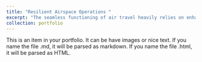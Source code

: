 ```yaml
---
title: "Resilient Airspace Operations "
excerpt: "The seamless functioning of air travel heavily relies on enhanced air traffic management.  At the heart of this system lies the Terminal Manoeuvring Area (TMA) –-- a controlled airspace that handles a high volume of traffic, spanning approximately 100 to 200 nautical miles around the airport vicinity. This confined yet crucial airspace is where incoming and outgoing aircraft converge and diverge, making meticulous planning and execution of utmost importance to ensure smooth and safe operations. In this research, we propose an integrated optimization approach that utilizes matheuristic algorithms to optimize runway aircraft sequencing decisions in the TMA, including aircraft speeds, utilization of holding stacks, vectoring and point-merger implementation. Our proposed algorithm employs an iterative process that combines a Linear Programming (LP) model with a Genetic Algorithm, enabling the rapid generation of feasible solutions (within 5 second) and convergence to near-optimal solutions in approximately 5 minutes (for time-windows of 3 hours). <img src="/images/TMAProject.png" width="48">
collection: portfolio
---
```


This is an item in your portfolio. It can be have images or nice text. If you name the file .md, it will be parsed as markdown. If you name the file .html, it will be parsed as HTML. 
